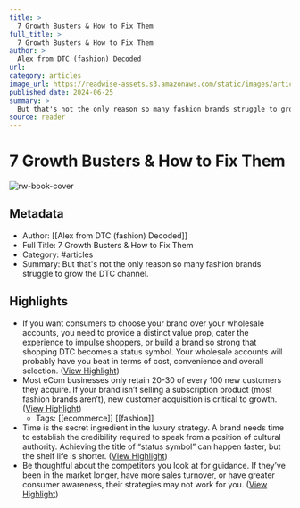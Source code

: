 ```yaml
---
title: >
  7 Growth Busters & How to Fix Them
full_title: >
  7 Growth Busters & How to Fix Them
author: >
  Alex from DTC (fashion) Decoded
url: 
category: articles
image_url: https://readwise-assets.s3.amazonaws.com/static/images/article0.00998d930354.png
published_date: 2024-06-25
summary: >
  But that's not the only reason so many fashion brands struggle to grow the DTC channel.
source: reader
---
```

# 7 Growth Busters & How to Fix Them

![rw-book-cover](https://readwise-assets.s3.amazonaws.com/static/images/article0.00998d930354.png)

## Metadata
- Author: [[Alex from DTC (fashion) Decoded]]
- Full Title: 7 Growth Busters & How to Fix Them
- Category: #articles
- Summary: But that's not the only reason so many fashion brands struggle to grow the DTC channel.

## Highlights
- If you want consumers to choose your brand over your wholesale accounts, you need to provide a distinct value prop, cater the experience to impulse shoppers, or build a brand so strong that shopping DTC becomes a status symbol. Your wholesale accounts will probably have you beat in terms of cost, convenience and overall selection. ([View Highlight](https://read.readwise.io/read/01j18qxabn4rgjxy7rxraqan17))
- Most eCom businesses only retain 20-30 of every 100 new customers they acquire. If your brand isn’t selling a subscription product (most fashion brands aren’t), new customer acquisition is critical to growth. ([View Highlight](https://read.readwise.io/read/01j18r1a50z26rrswaxp8dx3t6))
    - Tags: [[ecommerce]] [[fashion]] 
- Time is the secret ingredient in the luxury strategy. A brand needs time to establish the credibility required to speak from a position of cultural authority. Achieving the title of “status symbol” can happen faster, but the shelf life is shorter. ([View Highlight](https://read.readwise.io/read/01j18r2x9p4t4n4kvs3ex0ahr3))
- Be thoughtful about the competitors you look at for guidance. If they’ve been in the market longer, have more sales turnover, or have greater consumer awareness, their strategies may not work for you. ([View Highlight](https://read.readwise.io/read/01j18r3frb8trnsbkpb416sx9d))


